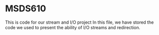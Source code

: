 # MSDS610
This is code for our stream and I/O project 
In this file, we have stored the code we used to present the ability of I/O streams and redirection.
